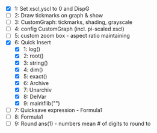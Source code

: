  - [X] 1: Set xscl,yscl to 0 and DispG 
 - [ ] 2: Draw tickmarks on graph & show
 - [ ] 3: CustomGraph: tickmarks, shading, grayscale
 - [ ] 4: config CustomGraph (incl. pi-scaled xscl)
 - [ ] 5: custom zoom box - aspect ratio maintaining
 - [x] 6: Quick Insert
   - [x] 1: log()
   - [x] 2: root()
   - [x] 3: string()
   - [x] 4: dim()
   - [x] 5: exact()
   - [x] 6: Archive
   - [x] 7: Unarchiv
   - [x] 8: DelVar 
   - [x] 9: main\flib("")
 - [ ] 7: Quicksave expression - Formula1
 - [ ] 8: Formula1
 - [ ] 9: Round ans(1) - numbers mean # of digits to round to
